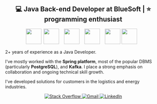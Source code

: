 <p align="center">

<h2 align="center">💻 Java Back-end Developer at BlueSoft | ⭐ programming enthusiast</h2>

<p align="center">
  <img src="https://cdn.jsdelivr.net/gh/devicons/devicon/icons/java/java-original-wordmark.svg" height="50"/>&nbsp;
  <img src="https://cdn.jsdelivr.net/gh/devicons/devicon/icons/spring/spring-original-wordmark.svg" height="50"/>&nbsp;&nbsp;&nbsp;
  <img src="https://design.jboss.org/hibernate/logo/final/hibernate_logo_whitebkg_stacked_256px.gif" height="50"/>&nbsp;&nbsp;&nbsp;
  <img src="https://cdn.jsdelivr.net/gh/devicons/devicon/icons/gradle/gradle-plain-wordmark.svg" height="50"/>&nbsp;&nbsp;&nbsp;
  <img src="https://cdn.jsdelivr.net/gh/devicons/devicon/icons/postgresql/postgresql-plain-wordmark.svg" height="50"/>
  <img src="https://upload.wikimedia.org/wikipedia/commons/thumb/9/9c/IntelliJ_IDEA_Icon.svg/1024px-IntelliJ_IDEA_Icon.svg.png" height="50"/>&nbsp;&nbsp;&nbsp;
</p>

2+ years of experience as a Java Developer.

I've mostly worked with the <b>Spring platform</b>, most of the popular DBMS (particularly <b>PostgreSQL</b>), and <b>Kafka</b>. I place a strong emphasis on collaboration and ongoing technical skill growth.

I've developed solutions for customers in the logistics and energy industries.

  <p align="center">
    <a href="https://stackoverflow.com/users/8653765/">
      <img alt="Stack Overflow" src="https://img.shields.io/badge/-DuDiiC-FE7A16?style=plastic&logo=stack-overflow&logoColor=white"/>
    </a>
    <a href="mailto:Maciej.Dudek.DEV+GH@gmail.com">
      <img alt="Gmail" src="https://img.shields.io/badge/Maciej.Dudek.DEV@gmail.com-D14836?style=plastic&logo=gmail&logoColor=white" />
    </a>
    <a href="https://www.linkedin.com/in/maciejdudek96/">
      <img alt="LinkedIn" src="https://img.shields.io/badge/maciejdudek96-%230077B5.svg?&style=plastic&logo=linkedin&logoColor=white"/>
    </a>
  </p>

<!--   <p align="center">
    <a href="https://www.codewars.com/users/DuDiiC/">
        <img alt="CodeWars" src="https://www.codewars.com/users/DuDiiC/badges/small"/>
    </a>
  </p>

  <br> -->
